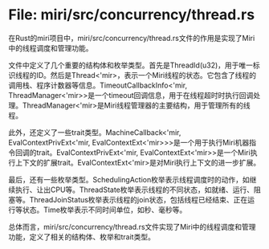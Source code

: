 # File: miri/src/concurrency/thread.rs

在Rust的miri项目中，miri/src/concurrency/thread.rs文件的作用是实现了Miri中的线程调度和管理功能。

文件中定义了几个重要的结构体和枚举类型。首先是ThreadId(u32)，用于唯一标识线程的ID。然后是Thread<'mir>，表示一个Miri线程的状态。它包含了线程的调用栈、程序计数器等信息。TimeoutCallbackInfo<'mir, ThreadManager<'mir>>是一个timeout回调信息，用于在线程超时时执行回调处理。ThreadManager<'mir>是Miri线程管理器的主要结构，用于管理所有的线程。

此外，还定义了一些trait类型。MachineCallback<'mir, EvalContextPrivExt<'mir, EvalContextExt<'mir>>>是一个用于执行Miri机器指令回调的trait。EvalContextPrivExt<'mir, EvalContextExt<'mir>>是一个Miri执行上下文的扩展trait。EvalContextExt<'mir>是对Miri执行上下文的进一步扩展。

最后，还有一些枚举类型。SchedulingAction枚举表示线程调度时的动作，如继续执行、让出CPU等。ThreadState枚举表示线程的不同状态，如就绪、运行、阻塞等。ThreadJoinStatus枚举表示线程的join状态，包括线程已经结束、正在运行等状态。Time枚举表示不同时间单位，如秒、毫秒等。

总体而言，miri/src/concurrency/thread.rs文件实现了Miri中的线程调度和管理功能，定义了相关的结构体、枚举和trait类型。

